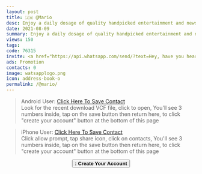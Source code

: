 ```yaml
---
layout: post
title: 🇯🇲 @Mario
desc: Enjoy a daily dosage of quality handpicked entertainment and news Via our WhatsApp Status updates
date: 2021-08-09
summary: Enjoy a daily dosage of quality handpicked entertainment and news Via your WhatsApp status, my iD code is 76315 I'm a proud member since
views: 150
tags: 
code: 76315
invite: <a href="https://api.whatsapp.com/send/?text=Hey, have you heard about this WhatsApp TV. Check out their website https://www.watsapp.tv and if you want to join use my code 76315 because I'm a member" class="page-scroll">Invite Friends</a>
ads: Promotion
contacts: 0
image: watsapplogo.png
icon: address-book-o
permalink: /@mario/
---
```


><i class="fa fa-android"></i> Android User: <a href="/watsapptv.vcf" target="_blank" class="page-scroll">Click Here To Save Contact</a><br>Look for the recent download VCF file, click to open, You'll see 3 numbers inside, tap on the save button then return here, to click "create your account" button at the bottom of this page

><i class="fa fa-apple"></i> iPhone User: <a href="/watsapptv.vcf" target="_blank" class="page-scroll">Click Here To Save Contact</a><br>Click allow prompt, tap share icon, click on contacts, You'll see 3 numbers inside, tap on the save button then return here, to click "create your account" button at the bottom of this page

<center><a href="/@mario/signup" class="page-scroll"><button class="btn btn-outline btn-xl" id="#signup"><strong><i class="fa fa-address-book-o"></i> : Create Your Account</strong></button></a></center>

